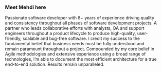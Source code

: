 ### Meet Mehdi here

Passionate software developer with 8+ years of experience driving quality and consistency throughout all phases of software development projects. A partner who leads collaborative efforts with analysts, QA and support engineers throughout a product lifecycle to produce high-quality, user-friendly, scalable and bug-free software. I credit my success to the fundamental belief that business needs must be fully understood and remain paramount throughout a project. Compounded by my core belief in Agile methodologies and extensive experience using a broad range of technologies, I’m able to document the most efficient architecture for a true end-to-end solution. Results remain unparalleled.
